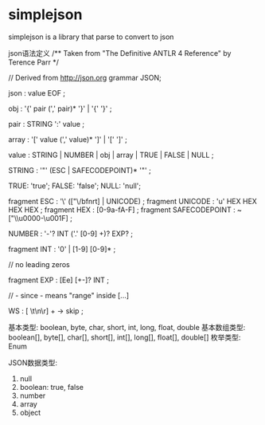 # simplejson

simplejson is a library that parse to convert to json

json语法定义
/** Taken from "The Definitive ANTLR 4 Reference" by Terence Parr */

// Derived from http://json.org
grammar JSON;

json
   : value EOF
   ;

obj
   : '{' pair (',' pair)* '}'
   | '{' '}'
   ;

pair
   : STRING ':' value
   ;

array
   : '[' value (',' value)* ']'
   | '[' ']'
   ;

value
   : STRING
   | NUMBER
   | obj
   | array
   | TRUE
   | FALSE
   | NULL
   ;

STRING
   : '"' (ESC | SAFECODEPOINT)* '"'
   ;

TRUE: 'true';
FALSE: 'false';
NULL: 'null';

fragment ESC
   : '\\' (["\\/bfnrt] | UNICODE)
   ;
fragment UNICODE
   : 'u' HEX HEX HEX HEX
   ;
fragment HEX
   : [0-9a-fA-F]
   ;
fragment SAFECODEPOINT
   : ~ ["\\\u0000-\u001F]
   ;


NUMBER
   : '-'? INT ('.' [0-9] +)? EXP?
   ;


fragment INT
   : '0' | [1-9] [0-9]*
   ;

// no leading zeros

fragment EXP
   : [Ee] [+\-]? INT
   ;

// \- since - means "range" inside [...]

WS
   : [ \t\n\r] + -> skip
;

基本类型: boolean, byte, char, short, int, long, float, double
基本数组类型: boolean[], byte[], char[], short[], int[], long[], float[], double[]
枚举类型: Enum

JSON数据类型:

1. null
2. boolean: true, false
3. number
4. array
5. object